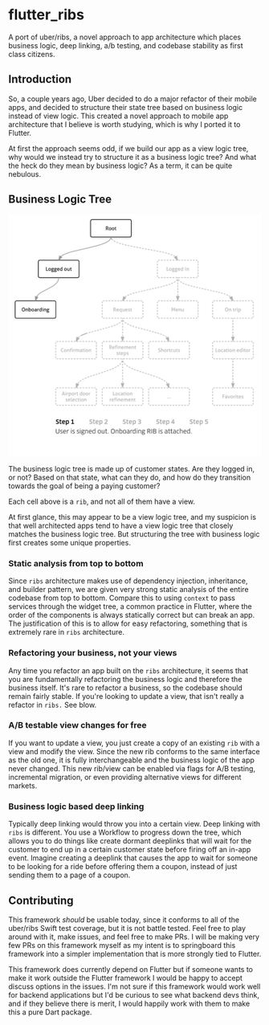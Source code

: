 # flutter_ribs

A port of uber/ribs, a novel approach to app architecture which places business logic, deep linking, a/b testing, and codebase stability as first class citizens.

## Introduction

So, a couple years ago, Uber decided to do a major refactor of their mobile apps, and decided to structure their state tree based on business logic instead of view logic. This created a novel approach to mobile app architecture that I believe is worth studying, which is why I ported it to Flutter.

At first the approach seems odd, if we build our app as a view logic tree, why would we instead try to structure it as a business logic tree? And what the heck do they mean by business logic? As a term, it can be quite nebulous.

## Business Logic Tree

![Business logic tree](./readme/business-logic.gif)

The business logic tree is made up of customer states. Are they logged in, or not? Based on that state, what can they do, and how do they transition towards the goal of being a paying customer?

Each cell above is a `rib`, and not all of them have a view.

At first glance, this may appear to be a view logic tree, and my suspicion is that well architected apps tend to have a view logic tree that closely matches the business logic tree. But structuring the tree with business logic first creates some unique properties.

### Static analysis from top to bottom

Since `ribs` architecture makes use of dependency injection, inheritance, and builder pattern, we are given very strong static analysis of the entire codebase from top to bottom. Compare this to using `context` to pass services through the widget tree, a common practice in Flutter, where the order of the components is always statically correct but can break an app. The justification of this is to allow for easy refactoring, something that is extremely rare in `ribs` architecture.

### Refactoring your business, not your views

Any time you refactor an app built on the `ribs` architecture, it seems that you are fundamentally refactoring the business logic and therefore the business itself. It's rare to refactor a business, so the codebase should remain fairly stable. If you're looking to update a view, that isn't really a refactor in `ribs.` See blow.

### A/B testable view changes for free

If you want to update a view, you just create a copy of an existing `rib` with a view and modify the view. Since the new rib conforms to the same interface as the old one, it is fully interchangeable and the business logic of the app never changed. This new rib/view can be enabled via flags for A/B testing, incremental migration, or even providing alternative views for different markets.

### Business logic based deep linking

Typically deep linking would throw you into a certain view. Deep linking with `ribs` is different. You use a Workflow to progress down the tree, which allows you to do things like create dormant deeplinks that will wait for the customer to end up in a certain customer state before firing off an in-app event. Imagine creating a deeplink that causes the app to wait for someone to be looking for a ride before offering them a coupon, instead of just sending them to a page of a coupon.

## Contributing

This framework *should* be usable today, since it conforms to all of the uber/ribs Swift test coverage, but it is not battle tested. Feel free to play around with it, make issues, and feel free to make PRs. I will be making very few PRs on this framework myself as my intent is to springboard this framework into a simpler implementation that is more strongly tied to Flutter.

This framework does currently depend on Flutter but if someone wants to make it work outside the Flutter framework I would be happy to accept discuss options in the issues. I'm not sure if this framework would work well for backend applications but I'd be curious to see what backend devs think, and if they believe there is merit, I would happily work with them to make this a pure Dart package.